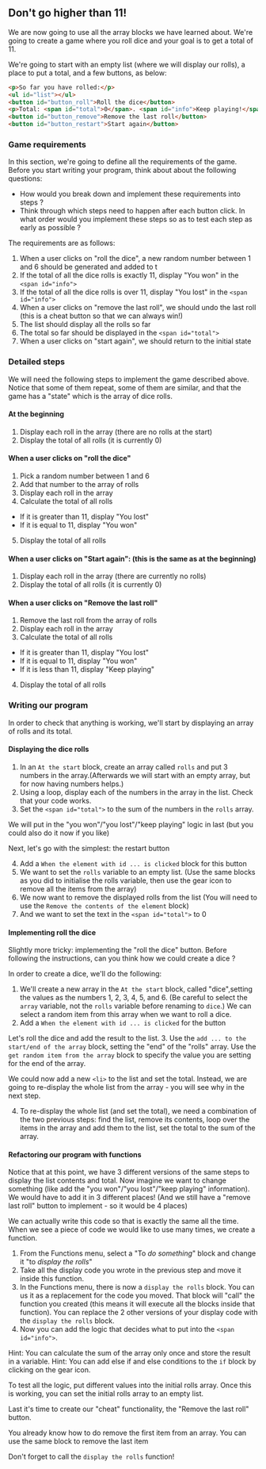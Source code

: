 ## Don't go higher than 11!

We are now going to use all the array blocks we have learned about. We're going to create a game where you roll dice and your goal is to get a total of 11.

We're going to start with an empty list (where we will display our rolls), a place to put a total, and a few buttons, as below:

```html
<p>So far you have rolled:</p>
<ul id="list"></ul>
<button id="button_roll">Roll the dice</button>
<p>Total: <span id="total">0</span>. <span id="info">Keep playing!</span></p>
<button id="button_remove">Remove the last roll</button>
<button id="button_restart">Start again</button>
```

### Game requirements

In this section, we're going to define all the requirements of the game. Before you start writing your program, think about about the following questions:

- How would you break down and implement these requirements into steps ?
- Think through which steps need to happen after each button click. In what order would you implement these steps so as to test each step as early as possible ?

The requirements are as follows:


1. When a user clicks on "roll the dice", a new random number between 1 and 6 should be generated and added to t
2. If the total of all the dice rolls is exactly 11, display "You won" in the `<span id="info">`
3. If the total of all the dice rolls is over 11, display "You lost" in the `<span id="info">`
4. When a user clicks on "remove the last roll", we should undo the last roll (this is a cheat button so that we can always win!)
5. The list should display all the rolls so far
6. The total so far should be displayed in the `<span id="total">`
7. When a user clicks on "start again", we should return to the initial state


 

### Detailed steps

We will need the following steps to implement the game described above. Notice that some of them repeat, some of them are similar, and that the game has a "state" which is the array of dice rolls.

#### At the beginning

1. Display each roll in the array (there are no rolls at the start)
2. Display the total of all rolls (it is currently 0)

#### When a user clicks on "roll the dice" 

1. Pick a random number between 1 and 6
2. Add that number to the array of rolls
3. Display each roll in the array
4. Calculate the total of all rolls
  - If it is greater than 11, display "You lost" 
  - If it is equal to 11, display "You won"
5. Display the total of all rolls

#### When a user clicks on "Start again": (this is the same as at the beginning)

1. Display each roll in the array (there are currently no rolls)
2. Display the total of all rolls (it is currently 0)

#### When a user clicks on "Remove the last roll"

1. Remove the last roll from the array of rolls
2. Display each roll in the array
3. Calculate the total of all rolls
  - If it is greater than 11, display "You lost"
  - If it is equal to 11, display "You won"
  - If it is less than 11, display "Keep playing"
4. Display the total of all rolls

### Writing our program

In order to check that anything is working, we'll start by displaying an array of rolls and its total.

#### Displaying the dice rolls

1. In an `At the start` block, create an array called `rolls` and put 3 numbers in the array.(Afterwards we will start with an empty array, but for now having numbers helps.)
2. Using a loop, display each of the numbers in the array in the list. Check that your code works.
3. Set the `<span id="total">` to the sum of the numbers in the `rolls` array.

We will put in the "you won"/"you lost"/"keep playing" logic in last (but you could also do it now if you like)

Next, let's go with the simplest: the restart button 

4. Add a `When the element with id ... is clicked` block for this button
5. We want to set the `rolls` variable to an empty list. (Use the same blocks as you did to initialise the rolls variable, then use the gear icon to remove all the items from the array)
6. We now want to remove the displayed rolls from the list (You will need to use the `Remove the contents of the element` block)
7. And we want to set the text in the `<span id="total">` to 0

#### Implementing roll the dice

Slightly more tricky: implementing the "roll the dice" button. Before following the instructions, can you think how we could create a dice ?

In order to create a dice, we'll do the following:

1. We'll create a new array in the `At the start` block, called "dice",setting the values as the numbers 1, 2, 3, 4, 5, and 6. (Be careful to select the `array` variable, not the `rolls` variable before renaming to `dice`.) We can select a random item from this array when we want to roll a dice.
2. Add a `When the element with id ... is clicked` for the button

Let's roll the dice and add the result to the list.
3. Use the `add ... to the start/end of the array` block, setting the "end" of the "rolls" array. Use the `get random item from the array` block to specify the value you are setting for the end of the array.

We could now add a new `<li>` to the list and set the total. Instead, we are going to re-display the whole list from the array - you will see why in the next step.

4. To re-display the whole list (and set the total), we need a combination of the two previous steps: find the list, remove its contents, loop over the items in the array and add them to the list, set the total to the sum of the array.

#### Refactoring our program with functions

Notice that at this point, we have 3 different versions of the same steps to display the list contents and total. Now imagine we want to change something (like add the "you won"/"you lost"/"keep playing" information). We would have to add it in 3 different places! (And we still have a "remove last roll" button to implement - so it would be 4 places)

We can actually write this code so that is exactly the same all the time. When we see a piece of code we would like to use many times, we create a function.

1. From the Functions menu, select a <span class="blockname">"To <i>do something</i>"</span> block and change it "to <i>display the rolls</i>"
2. Take all the display code you wrote in the previous step and move it inside this function.
3. In the Functions menu, there is now a `display the rolls` block. You can us it as a replacement for the code you moved. That block will "call" the function you created (this means it will execute all the blocks inside that function). You can replace the 2 other versions of your display code with the `display the rolls` block.
4. Now you can add the logic that decides what to put into the `<span id="info">`.

Hint: You can calculate the sum of the array only once and store the result in a variable.
Hint: You can add else if and else conditions to the `if` block by clicking on the gear icon.

To test all the logic, put different values into the initial rolls array. Once this is working, you can set the initial rolls array to an empty list.

Last it's time to create our "cheat" functionality, the "Remove the last roll" button.

You already know how to do remove the first item from an array. You can use the same block to remove the last item

Don't forget to call the `display the rolls` function!
